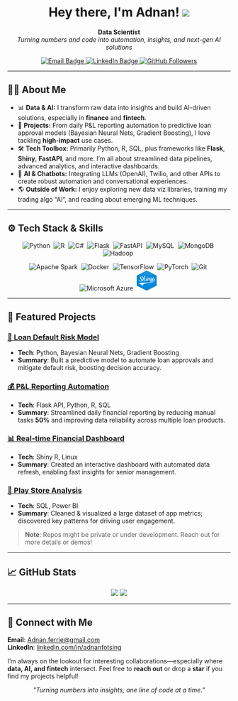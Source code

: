 <!--
<p align="center">
  <img src="https://media.giphy.com/media/fvx95jkua5th3YeThr/giphy.gif" alt="AI Banner" width="100%" />
</p>
-->

<h1 align="center">Hey there, I'm Adnan! <img src="https://media.giphy.com/media/hvRJCLFzcasrR4ia7z/giphy.gif" width="30px"></h1>

<p align="center">
  <strong>Data Scientist</strong><br>
  <i>Turning numbers and code into automation, insights, and next-gen AI solutions</i>
</p>

<div align="center">
  <a href="mailto:Adnan.ferrie@gmail.com">
    <img src="https://img.shields.io/badge/-Adnan.ferrie%40gmail.com-red?style=flat&logo=gmail&logoColor=white" alt="Email Badge"/>
  </a>
  <a href="https://www.linkedin.com/in/adnanfotsing" target="_blank">
    <img src="https://img.shields.io/badge/LinkedIn-adnanfotsing-blue?style=flat&logo=linkedin&logoColor=white" alt="LinkedIn Badge"/>
  </a>
  <a href="https://github.com/AdnanFerrie?tab=followers">
    <img src="https://img.shields.io/github/followers/AdnanFerrie?label=GitHub%20Followers&style=flat" alt="GitHub Followers" />
  </a>
</div>


---

## 👨‍💻 About Me

- 📊 **Data & AI:** I transform raw data into insights and build AI-driven solutions, especially in **finance** and **fintech**.
- 🚀 **Projects:** From daily P&L reporting automation to predictive loan approval models (Bayesian Neural Nets, Gradient Boosting), I love tackling **high-impact** use cases.
- 🛠 **Tech Toolbox:** Primarily Python, R, SQL, plus frameworks like **Flask**, **Shiny**, **FastAPI**, and more. I’m all about streamlined data pipelines, advanced analytics, and interactive dashboards.
- 🤖 **AI & Chatbots:** Integrating LLMs (OpenAI), Twilio, and other APIs to create robust automation and conversational experiences.
- 🌎 **Outside of Work:** I enjoy exploring new data viz libraries, training my trading algo “AI”, and reading about emerging ML techniques.

---

## ⚙️ Tech Stack & Skills

<p align="center">
  <!-- Row 1 -->
  <img src="https://cdn.jsdelivr.net/gh/devicons/devicon/icons/python/python-original.svg" alt="Python" width="45" height="45"/>&nbsp;
  <img src="https://cdn.jsdelivr.net/gh/devicons/devicon/icons/r/r-original.svg" alt="R" width="45" height="45"/>&nbsp;
  <img src="https://cdn.jsdelivr.net/gh/devicons/devicon/icons/csharp/csharp-original.svg" alt="C#" width="45" height="45"/>&nbsp;
  <img src="https://cdn.jsdelivr.net/gh/devicons/devicon/icons/flask/flask-original.svg" alt="Flask" width="45" height="45"/>&nbsp;
  <img src="https://cdn.jsdelivr.net/gh/devicons/devicon/icons/fastapi/fastapi-original.svg" alt="FastAPI" width="45" height="45"/>&nbsp;
  <img src="https://cdn.jsdelivr.net/gh/devicons/devicon/icons/mysql/mysql-original.svg" alt="MySQL" width="45" height="45"/>&nbsp;
  <img src="https://cdn.jsdelivr.net/gh/devicons/devicon/icons/mongodb/mongodb-original.svg" alt="MongoDB" width="45" height="45"/>&nbsp;
  <img src="https://cdn.jsdelivr.net/gh/devicons/devicon/icons/hadoop/hadoop-original.svg" alt="Hadoop" width="45" height="45"/>&nbsp;
</p>
<p align="center">
  <!-- Row 2 -->
  <img src="https://cdn.jsdelivr.net/gh/devicons/devicon/icons/apachespark/apachespark-original.svg" alt="Apache Spark" width="45" height="45"/>&nbsp;
  <img src="https://cdn.jsdelivr.net/gh/devicons/devicon/icons/docker/docker-original.svg" alt="Docker" width="45" height="45"/>&nbsp;
  <img src="https://cdn.jsdelivr.net/gh/devicons/devicon/icons/tensorflow/tensorflow-original.svg" alt="TensorFlow" width="45" height="45"/>&nbsp;
  <img src="https://cdn.jsdelivr.net/gh/devicons/devicon/icons/pytorch/pytorch-original.svg" alt="PyTorch" width="45" height="45"/>&nbsp;
  <img src="https://cdn.jsdelivr.net/gh/devicons/devicon/icons/git/git-original.svg" alt="Git" width="45" height="45"/>&nbsp;
  <img src="https://cdn.jsdelivr.net/gh/devicons/devicon/icons/azure/azure-original.svg" alt="Microsoft Azure" width="45" height="45"/>&nbsp;
  <img src="https://raw.githubusercontent.com/rstudio/hex-stickers/master/PNG/shiny.png" alt="Shiny" width="45" height="45"/>&nbsp;
</p>


---

## 🌟 Featured Projects

### [🔮 Loan Default Risk Model](#)
- **Tech**: Python, Bayesian Neural Nets, Gradient Boosting  
- **Summary**: Built a predictive model to automate loan approvals and mitigate default risk, boosting decision accuracy.  

### [💰 P&L Reporting Automation](#)
- **Tech**: Flask API, Python, R, SQL  
- **Summary**: Streamlined daily financial reporting by reducing manual tasks **50%** and improving data reliability across multiple loan products.

### [📊 Real-time Financial Dashboard](#)
- **Tech**: Shiny R, Linux  
- **Summary**: Created an interactive dashboard with automated data refresh, enabling fast insights for senior management.

### [📱 Play Store Analysis](#)
- **Tech**: SQL, Power BI  
- **Summary**: Cleaned & visualized a large dataset of app metrics; discovered key patterns for driving user engagement.

> **Note**: Repos might be private or under development. Reach out for more details or demos!

---

## 📈 GitHub Stats

<p align="center">
  <img src="https://github-readme-stats.vercel.app/api?username=AdnanFerrie&show_icons=true&count_private=true&theme=dark&hide_border=true" height="180"/>
  <img src="https://github-readme-stats.vercel.app/api/top-langs/?username=AdnanFerrie&layout=compact&theme=dark&hide_border=true" height="180"/>
</p>

---

## 🤝 Connect with Me
**Email**: [Adnan.ferrie@gmail.com](mailto:Adnan.ferrie@gmail.com)  
**LinkedIn**: [linkedin.com/in/adnanfotsing](https://www.linkedin.com/in/adnanfotsing)  

I’m always on the lookout for interesting collaborations—especially where **data, AI, and fintech** intersect. Feel free to **reach out** or drop a **star** if you find my projects helpful!

<p align="center">
  <i>"Turning numbers into insights, one line of code at a time."</i>
</p>
